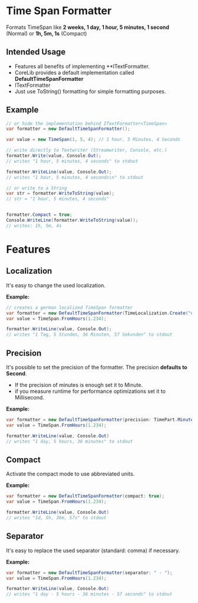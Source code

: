 # Time Span Formatter

Formats TimeSpan like **2 weeks, 1 day, 1 hour, 5 minutes, 1 second** (Normal) or **1h, 5m, 1s** (Compact)

## Intended Usage

* Features all benefits of implementing **ITextFormatter<TimeSpan>.
* CoreLib provides a default implementation called **DefaultTimeSpanFormatter**
* ITextFormatter
* Just use ToString() formatting for simple formatting purposes.

## Example

```c#
// or hide the implementation behind ITextFormatter<TimeSpan>
var formatter = new DefaultTimeSpanFormatter();

var value = new TimeSpan(1, 5, 4); // 1 hour, 5 Minutes, 4 Seconds

// write directly to Textwriter (Streamwriter, Console, etc.)
formatter.Write(value, Console.Out);
// writes "1 hour, 5 minutes, 4 seconds" to stdout

formatter.WriteLine(value, Console.Out);
// writes "1 hour, 5 minutes, 4 seconds\n" to stdout

// or write to a String
var str = formatter.WriteToString(value);
// str = "1 hour, 5 minutes, 4 seconds"


formatter.Compact = true;
Console.WriteLine(formatter.WriteToString(value));
// writes: 1h, 5m, 4s
```

# Features

## Localization

It's easy to change the used localization. 

**Example:**

```C#
// creates a german localized TimeSpan formatter
var formatter = new DefaultTimeSpanFormatter(TimeLocalization.Create("de"));
var value = TimeSpan.FromHours(1.234);

formatter.WriteLine(value, Console.Out);
// writes "1 Tag, 5 Stunden, 36 Minuten, 57 Sekunden" to stdout
```

## Precision

It's possible to set the precision of the formatter. The precision **defaults to Second**.

* If the precision of minutes is enough set it to Minute.
* if you measure runtime for performance optimizations set it to Millisecond.

**Example:**

```C#
var formatter = new DefaultTimeSpanFormatter(precision: TimePart.Minute);
var value = TimeSpan.FromHours(1.234);

formatter.WriteLine(value, Console.Out)
// writes "1 day, 5 hours, 36 minutes" to stdout
```

## Compact

Activate the compact mode to use abbreviated units.

**Example:**

```C#
var formatter = new DefaultTimeSpanFormatter(compact: true);
var value = TimeSpan.FromHours(1.234);

formatter.WriteLine(value, Console.Out)
// writes "1d, 5h, 36m, 57s" to stdout
```

## Separator

It's easy to replace the used separator (standard: comma) if necessary.

**Example:**

```C#
var formatter = new DefaultTimeSpanFormatter(separator: " - ");
var value = TimeSpan.FromHours(1.234);

formatter.WriteLine(value, Console.Out)
// writes "1 day - 5 hours - 36 minutes - 57 seconds" to stdout
```








